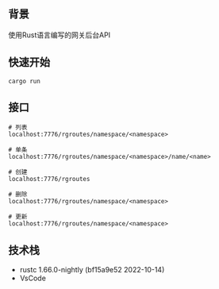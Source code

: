 ## 背景
使用Rust语言编写的网关后台API

## 快速开始
```
cargo run
```

## 接口
```shell
# 列表
localhost:7776/rgroutes/namespace/<namespace>

# 单条
localhost:7776/rgroutes/namespace/<namespace>/name/<name>

# 创建
localhost:7776/rgroutes

# 删除
localhost:7776/rgroutes/namespace/<namespace>

# 更新
localhost:7776/rgroutes/namespace/<namespace>
```

## 技术栈
- rustc 1.66.0-nightly (bf15a9e52 2022-10-14)
- VsCode